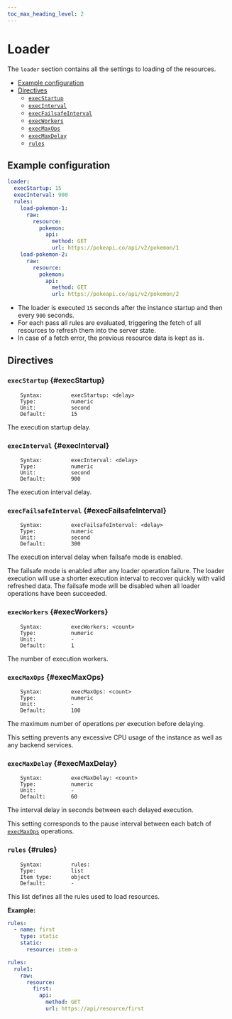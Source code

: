 ```yaml
---
toc_max_heading_level: 2
---
```


# Loader

The `loader` section contains all the settings to loading of the resources.

- [Example configuration](./#example-configuration)
- [Directives](./#directives)
  - [`execStartup`](./#execStartup)
  - [`execInterval`](./#execInterval)
  - [`execFailsafeInterval`](./#execFailsafeInterval)
  - [`execWorkers`](./#execWorkers)
  - [`execMaxOps`](./#execMaxOps)
  - [`execMaxDelay`](./#execMaxDelay)
  - [`rules`](./#rules)

## Example configuration

```yaml
loader:
  execStartup: 15
  execInterval: 900
  rules:
    load-pokemon-1:
      raw:
        resource:
          pokemon:
            api:
              method: GET
              url: https://pokeapi.co/api/v2/pokemon/1
    load-pokemon-2:
      raw:
        resource:
          pokemon:
            api:
              method: GET
              url: https://pokeapi.co/api/v2/pokemon/2
```

- The loader is executed `15` seconds after the instance startup and then every `900` seconds.
- For each pass all rules are evaluated, triggering the fetch of all resources to refresh them into the server state.
- In case of a fetch error, the previous resource data is kept as is.

## Directives

### `execStartup` {#execStartup}

```
    Syntax:         execStartup: <delay>
    Type:           numeric
    Unit:           second
    Default:        15
```

The execution startup delay.

### `execInterval` {#execInterval}

```
    Syntax:         execInterval: <delay>
    Type:           numeric
    Unit:           second
    Default:        900
```

The execution interval delay.

### `execFailsafeInterval` {#execFailsafeInterval}

```
    Syntax:         execFailsafeInterval: <delay>
    Type:           numeric
    Unit:           second
    Default:        300
```

The execution interval delay when failsafe mode is enabled.

The failsafe mode is enabled after any loader operation failure. The loader execution will use a shorter execution
interval to recover quickly with valid refreshed data. The failsafe mode will be disabled when all loader operations
have been succeeded.

### `execWorkers` {#execWorkers}

```
    Syntax:         execWorkers: <count>
    Type:           numeric
    Unit:           -
    Default:        1
```

The number of execution workers.

### `execMaxOps` {#execMaxOps}

```
    Syntax:         execMaxOps: <count>
    Type:           numeric
    Unit:           -
    Default:        100
```

The maximum number of operations per execution before delaying.

This setting prevents any excessive CPU usage of the instance as well as any backend services.

### `execMaxDelay` {#execMaxDelay}

```
    Syntax:         execMaxDelay: <count>
    Type:           numeric
    Unit:           -
    Default:        60
```

The interval delay in seconds between each delayed execution.

This setting corresponds to the pause interval between each batch of [`execMaxOps`](./#execMaxOps) operations.

### `rules` {#rules}

```
    Syntax:         rules:
    Type:           list
    Item type:      object
    Default:        -
```

This list defines all the rules used to load resources.

**Example:**

```yaml
rules:
  - name: first
    type: static
    static:
      resource: item-a
```

```yaml
rules:
  rule1:
    raw:
      resource:
        first:
          api:
            method: GET
            url: https://api/resource/first
```
